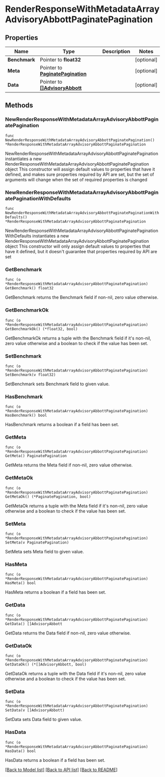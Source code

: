 # RenderResponseWithMetadataArrayAdvisoryAbbottPaginatePagination

## Properties

Name | Type | Description | Notes
------------ | ------------- | ------------- | -------------
**Benchmark** | Pointer to **float32** |  | [optional] 
**Meta** | Pointer to [**PaginatePagination**](PaginatePagination.md) |  | [optional] 
**Data** | Pointer to [**[]AdvisoryAbbott**](AdvisoryAbbott.md) |  | [optional] 

## Methods

### NewRenderResponseWithMetadataArrayAdvisoryAbbottPaginatePagination

`func NewRenderResponseWithMetadataArrayAdvisoryAbbottPaginatePagination() *RenderResponseWithMetadataArrayAdvisoryAbbottPaginatePagination`

NewRenderResponseWithMetadataArrayAdvisoryAbbottPaginatePagination instantiates a new RenderResponseWithMetadataArrayAdvisoryAbbottPaginatePagination object
This constructor will assign default values to properties that have it defined,
and makes sure properties required by API are set, but the set of arguments
will change when the set of required properties is changed

### NewRenderResponseWithMetadataArrayAdvisoryAbbottPaginatePaginationWithDefaults

`func NewRenderResponseWithMetadataArrayAdvisoryAbbottPaginatePaginationWithDefaults() *RenderResponseWithMetadataArrayAdvisoryAbbottPaginatePagination`

NewRenderResponseWithMetadataArrayAdvisoryAbbottPaginatePaginationWithDefaults instantiates a new RenderResponseWithMetadataArrayAdvisoryAbbottPaginatePagination object
This constructor will only assign default values to properties that have it defined,
but it doesn't guarantee that properties required by API are set

### GetBenchmark

`func (o *RenderResponseWithMetadataArrayAdvisoryAbbottPaginatePagination) GetBenchmark() float32`

GetBenchmark returns the Benchmark field if non-nil, zero value otherwise.

### GetBenchmarkOk

`func (o *RenderResponseWithMetadataArrayAdvisoryAbbottPaginatePagination) GetBenchmarkOk() (*float32, bool)`

GetBenchmarkOk returns a tuple with the Benchmark field if it's non-nil, zero value otherwise
and a boolean to check if the value has been set.

### SetBenchmark

`func (o *RenderResponseWithMetadataArrayAdvisoryAbbottPaginatePagination) SetBenchmark(v float32)`

SetBenchmark sets Benchmark field to given value.

### HasBenchmark

`func (o *RenderResponseWithMetadataArrayAdvisoryAbbottPaginatePagination) HasBenchmark() bool`

HasBenchmark returns a boolean if a field has been set.

### GetMeta

`func (o *RenderResponseWithMetadataArrayAdvisoryAbbottPaginatePagination) GetMeta() PaginatePagination`

GetMeta returns the Meta field if non-nil, zero value otherwise.

### GetMetaOk

`func (o *RenderResponseWithMetadataArrayAdvisoryAbbottPaginatePagination) GetMetaOk() (*PaginatePagination, bool)`

GetMetaOk returns a tuple with the Meta field if it's non-nil, zero value otherwise
and a boolean to check if the value has been set.

### SetMeta

`func (o *RenderResponseWithMetadataArrayAdvisoryAbbottPaginatePagination) SetMeta(v PaginatePagination)`

SetMeta sets Meta field to given value.

### HasMeta

`func (o *RenderResponseWithMetadataArrayAdvisoryAbbottPaginatePagination) HasMeta() bool`

HasMeta returns a boolean if a field has been set.

### GetData

`func (o *RenderResponseWithMetadataArrayAdvisoryAbbottPaginatePagination) GetData() []AdvisoryAbbott`

GetData returns the Data field if non-nil, zero value otherwise.

### GetDataOk

`func (o *RenderResponseWithMetadataArrayAdvisoryAbbottPaginatePagination) GetDataOk() (*[]AdvisoryAbbott, bool)`

GetDataOk returns a tuple with the Data field if it's non-nil, zero value otherwise
and a boolean to check if the value has been set.

### SetData

`func (o *RenderResponseWithMetadataArrayAdvisoryAbbottPaginatePagination) SetData(v []AdvisoryAbbott)`

SetData sets Data field to given value.

### HasData

`func (o *RenderResponseWithMetadataArrayAdvisoryAbbottPaginatePagination) HasData() bool`

HasData returns a boolean if a field has been set.


[[Back to Model list]](../README.md#documentation-for-models) [[Back to API list]](../README.md#documentation-for-api-endpoints) [[Back to README]](../README.md)


